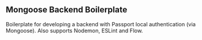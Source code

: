 ## Mongoose Backend Boilerplate

Boilerplate for developing a backend with Passport local authentication (via Mongoose). Also supports Nodemon, ESLint and Flow.
